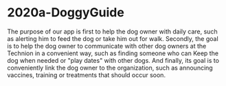# 2020a-DoggyGuide



The purpose of our app is first to help the dog owner with daily care,
such as alerting him to feed the dog or take him out for walk.
Secondly, the goal is to help the dog owner to communicate with other dog owners
at the Technion in a convenient way,
such as finding someone who can Keep the dog when needed or "play dates" with other dogs.
And finally, its goal is to conveniently link the dog owner to the organization,
such as announcing vaccines, training or treatments that should occur soon.
